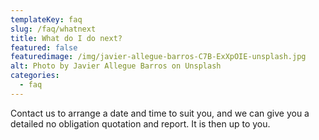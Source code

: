 ```yaml
---
templateKey: faq
slug: /faq/whatnext
title: What do I do next?
featured: false
featuredimage: /img/javier-allegue-barros-C7B-ExXpOIE-unsplash.jpg
alt: Photo by Javier Allegue Barros on Unsplash
categories:
  - faq
---
```


Contact us to arrange a date and time to suit you, and we can give you a detailed no obligation quotation and report. It is then up to you.